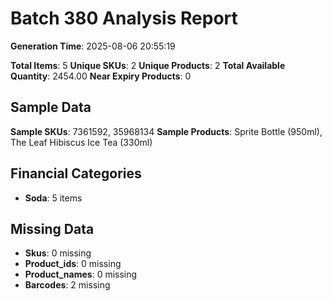 # Batch 380 Analysis Report

**Generation Time**: 2025-08-06 20:55:19

**Total Items**: 5
**Unique SKUs**: 2
**Unique Products**: 2
**Total Available Quantity**: 2454.00
**Near Expiry Products**: 0

## Sample Data
**Sample SKUs**: 7361592, 35968134
**Sample Products**: Sprite Bottle (950ml), The Leaf Hibiscus Ice Tea (330ml)

## Financial Categories
- **Soda**: 5 items

## Missing Data
- **Skus**: 0 missing
- **Product_ids**: 0 missing
- **Product_names**: 0 missing
- **Barcodes**: 2 missing
